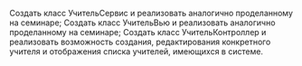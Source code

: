 Создать класс УчительСервис и реализовать аналогично проделанному на семинаре;
Создать класс УчительВью и реализовать аналогично проделанному на семинаре;
Создать класс УчительКонтроллер и реализовать возможность создания, редактирования конкретного учителя и отображения списка учителей, имеющихся в системе.
